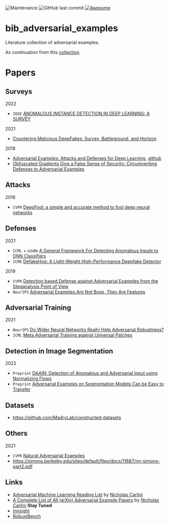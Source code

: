 ![Maintenance](https://img.shields.io/maintenance/yes/2021.svg?color=red&style=plastic)
![GitHub last commit](https://img.shields.io/github/last-commit/tao-bai/attack-and-defense-methods.svg?style=plastic)
[![Awesome](https://awesome.re/badge.svg?style=flat-square)](https://awesome.re)

# bib_adversarial_examples
Literature collection of adversarial examples.

As continuation from this [collection](https://github.com/tao-bai/attack-and-defense-methods).

# Papers

## Surveys
2022
 - `IEEE` [ANOMALOUS INSTANCE DETECTION IN DEEP LEARNING: A SURVEY](https://www.osti.gov/biblio/1631092)

2021
 - [Countering Malicious DeepFakes: Survey, Battleground, and Horizon](https://arxiv.org/pdf/2103.00218.pdf)

2018
 - [Adversarial Examples: Attacks and Defenses for Deep Learning](https://arxiv.org/pdf/1712.07107.pdf), [github](https://github.com/chbrian/awesome-adversarial-examples-dl)
 - [Obfuscated Gradients Give a False Sense of Security: Circumventing Defenses to Adversarial Examples](https://github.com/anishathalye/obfuscated-gradients)


## Attacks

2016
 - `CVPR` [DeepFool: a simple and accurate method to fool deep neural networks](https://arxiv.org/abs/1511.04599)

## Defenses

2021
 - `ICML` + code [A General Framework For Detecting Anomalous Inputs to DNN Classifiers](https://github.com/jayaram-r/adversarial-detection)
 - `ICME` [DefakeHop: A Light-Weight High-Performance Deepfake Detector](https://arxiv.org/abs/2103.06929)

2019
 - `CVPR` [Detection based Defense against Adversarial Examples from the Steganalysis Point of View](https://openaccess.thecvf.com/content_CVPR_2019/papers/Liu_Detection_Based_Defense_Against_Adversarial_Examples_From_the_Steganalysis_Point_CVPR_2019_paper.pdf)
 - `NeurIPS`  [Adversarial Examples Are Not Bugs, They Are Features](https://arxiv.org/pdf/1905.02175.pdf)


## Adversarial Training

2021
 - `NeurIPS` [Do Wider Neural Networks Really Help Adversarial Robustness?](https://openreview.net/forum?id=wxjtOI_8jO)
 - `ICML` [Meta Adversarial Training against Universal Patches](https://openreview.net/forum?id=sePThSlRHr)

## Detection in Image Segmentation

2022
 - `Preprint` [DAAIN: Detection of Anomalous and Adversarial Input using Normalizing Flows](https://github.com/merantix/mxlabs-daain)
 - `Preprint` [Adversarial Examples on Segmentation Models Can be Easy to Transfer](https://arxiv.org/pdf/2111.11368.pdf)

## Datasets

 - https://github.com/MadryLab/constructed-datasets 


## Others

2021
- `CVPR` [Natural Adversarial Examples](https://arxiv.org/abs/1907.07174)
- https://simons.berkeley.edu/sites/default/files/docs/11887/nn-simons-part2.pdf





## Links

- [Adversarial Machine Learning Reading List](https://nicholas.carlini.com/writing/2018/adversarial-machine-learning-reading-list.html) by [Nicholas Carlini](https://nicholas.carlini.com)
- [A Complete List of All (arXiv) Adversarial Example Papers](https://nicholas.carlini.com/writing/2019/all-adversarial-example-papers.html) by [Nicholas Carlini](https://nicholas.carlini.com) **Stay Tuned** 
- [Innsight](https://bips-hb.github.io/innsight/)
- [RobustBench](https://robustbench.github.io/)
